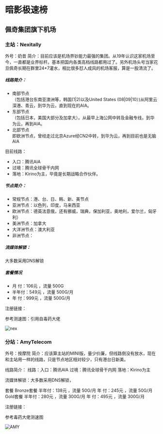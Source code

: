 # 暗影极速榜 

## 佩奇集团旗下机场

### 主站：Nexitally
外号：奶昔
简介：目前应该是机场界钞能力最强的集团。从19年认识这家机场至今，一直都是业界标杆。基本把国内各类高档线路都用过了。另外机场头号当家花旦佩奇长期在群里24*7灌水，相比很多怼人成风的机场客服，算是一股清流了。

##### 线路简介：
* 南部节点<br/>
（包括港台东南亚澳洲等，韩国(1|2)以及United States (08|09|10）)从阿里云深港、青云，到华为云，直到现在的AIA。
* 东部节点<br/>
（包括日本，美国大部分及加拿大）。从最早上海公网中转及金融专线，到华为云，再到AIA。
* 北部节点<br/>
即欧洲节点，曾经走过北京Azure经CN2中转，到华为云，再到目前也是无脑AIA

目前线路：
* 入口：腾讯AIA 
* 过境：腾讯全球骨干内网
* 落地：Kirino为主，毕竟是长期战略合作伙伴。

##### 节点简介：
* 常规节点：港、台、日、韩、新、美节点
* 亚洲节点：以色列，印度，马来西亚
* 欧洲节点：德英法意俄，还有挪威，瑞典，保加利亚，奥地利，爱尔兰，匈牙利）
* 美洲节点：加拿大
* 大洋洲节点：澳大利亚
* 非洲节点：


##### 流媒体解锁：
大多数采用DNS解锁<br/>

##### 套餐情况<br/>
* 月  付：106元  ，流量 500G<br/>
* 半年付：549元  ，流量 500G/月<br/>
* 年  付：999元  ，流量 500G/月<br/>

注册链接：<br/>

参考测速图：引用自毒药大佬<br/>
 

![nex](https://user-images.githubusercontent.com/83113131/115959779-771fe100-a540-11eb-901f-61aa8da3c623.png)


### 分站：AmyTelecom
外号：按摩院
简介：应该算主站的MINI版，量少价廉，但线路倒没有放水，现在和主站用一样的线路，只是节点地区相对较少，只有港台日新美。

线路简介：
线路：入口：腾讯AIA 
      过境：腾讯全球骨干内网
      落地：Kirino为主


流媒体解锁：大多数采用DNS解锁，

套餐
Bronze套餐
半年付：138元  ，流量 50G/月
年  付：245元  ，流量 50G/月
Gold套餐
半年付：280元  ，流量 300G/月
年  付：495元  ，流量 300G/月

注册链接：

参考毒药大佬测速图
 
![AMY](https://user-images.githubusercontent.com/83113131/115959793-89018400-a540-11eb-9854-b3d7581a746b.png)



